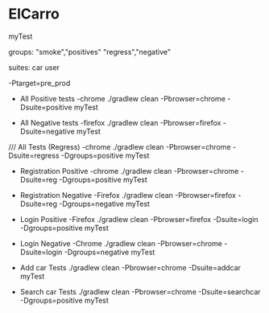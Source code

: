 # ElCarro
myTest

groups:
"smoke","positives"
"regress","negative"

suites:
car
user


-Ptarget=pre_prod


+ All Positive tests -chrome
  ./gradlew clean -Pbrowser=chrome -Dsuite=positive myTest

+ All Negative tests -firefox
  ./gradlew clean -Pbrowser=firefox -Dsuite=negative myTest

/// All Tests (Regress) -chrome
./gradlew clean -Pbrowser=chrome -Dsuite=regress -Dgroups=positive myTest

+ Registration Positive -chrome
  ./gradlew clean -Pbrowser=chrome -Dsuite=reg -Dgroups=positive myTest
+ Registration Negative -Firefox
  ./gradlew clean -Pbrowser=firefox -Dsuite=reg -Dgroups=negative myTest

+ Login Positive -Firefox
  ./gradlew clean -Pbrowser=firefox -Dsuite=login -Dgroups=positive myTest
+ Login Negative -Chrome
  ./gradlew clean -Pbrowser=chrome -Dsuite=login -Dgroups=negative myTest

+ Add car  Tests
  ./gradlew clean -Pbrowser=chrome -Dsuite=addcar myTest

+ Search car  Tests
  ./gradlew clean -Pbrowser=chrome -Dsuite=searchcar -Dgroups=positive myTest

